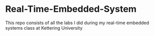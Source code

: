 # Real-Time-Embedded-System

This repo consists of all the labs I did during my real-time embedded systems class at Kettering University
